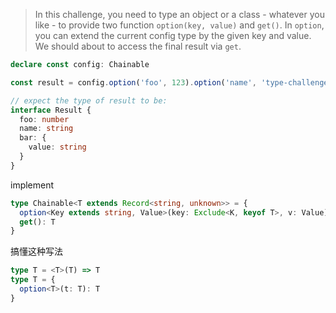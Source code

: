 > In this challenge, you need to type an object or a class - whatever you like - to provide two function `option(key, value)` and `get()`. In `option`, you can extend the current config type by the given key and value. We should about to access the final result via `get`.

```typescript
declare const config: Chainable

const result = config.option('foo', 123).option('name', 'type-challenges').option('bar', { value: 'Hello World' }).get()

// expect the type of result to be:
interface Result {
  foo: number
  name: string
  bar: {
    value: string
  }
}
```

implement

```typescript
type Chainable<T extends Record<string, unknown>> = {
  option<Key extends string, Value>(key: Exclude<K, keyof T>, v: Value): Chainable<T & Record<Key, Value>>
  get(): T
}
```

搞懂这种写法

```typescript
type T = <T>(T) => T
type T = {
  option<T>(t: T): T
}
```
